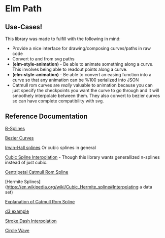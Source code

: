 # Elm Path

## Use-Cases!

This library was made to fulfill with the following in mind:

  * Provide a nice interface for drawing/composing curves/paths in raw code
  * Convert to and from svg paths
  * __(elm-style-animation)__ - Be able to animate something along a curve.  This involves being able to readout points along a curve.
  * __(elm-style-animation)__ - Be able to convert an easing function into a curve so that any animation can be %100 serialized into JSON
  * Catmull rom curves are _really_ valuable to animation because you can just specify the checkpoints you want the curve to go through and it will smoothely interpolate between them.  They also convert to bezier curves so can have complete compatibility with svg.
  



## Reference Documentation

[B-Splines](https://en.wikipedia.org/wiki/B-spline)

[Bezier Curves](https://en.wikipedia.org/wiki/B%C3%A9zier_curve)

[Irwin-Hall splines](https://en.wikipedia.org/wiki/Spline_(mathematics)) Or cubic splines in general

[Cubic Spline Interpolation](https://en.wikipedia.org/wiki/Spline_interpolation#Algorithm_to_find_the_interpolating_cubic_spline) - Though this library wants generallized n-splines instead of just cubic.


[Centripetal Catmull Rom Spline](https://en.wikipedia.org/wiki/Centripetal_Catmull%E2%80%93Rom_spline)

[Hermite Splines](https://en.wikipedia.org/wiki/Cubic_Hermite_spline#Interpolating a data set)



[Explanation of Catmull Rom Spline](http://www.dxstudio.com/guide_content.aspx?id=70a2b2cf-193e-4019-859c-28210b1da81f)

[d3 example](https://bl.ocks.org/mbostock/1705868)

[Stroke Dash Interpolation](https://bl.ocks.org/mbostock/5649592)

[Circle Wave](https://bl.ocks.org/mbostock/2d466ec3417722e3568cd83fc35338e3)

